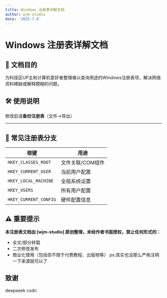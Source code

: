 ```yaml
---
title: Windows 注册表详解文档
author: wjm-studio
date: '2025-7-8'
---
```

# Windows 注册表详解文档

## 📜 文档目的
为科技区UP主和计算机爱好者整理难以查询用途的Windows注册表项，解决网络资料稀缺或解释模糊的问题。

## 🛠️ 使用说明
修改前请**备份注册表**​（文件→导出）


---

## 📂 常见注册表分支
| 根键 | 用途 |
|-------|------|
| `HKEY_CLASSES_ROOT` | 文件关联/COM组件 |
| `HKEY_CURRENT_USER` | 当前用户配置 |
| `HKEY_LOCAL_MACHINE` | 全局系统设置 |
| `HKEY_USERS` | 所有用户配置 |
| `HKEY_CURRENT_CONFIG` | 硬件配置信息 |

## ⚠️ 重要提示
​**本注册表文档由 [wjm-studio] 原创整理，未经作者书面授权，禁止任何形式的：​**​
- 全文/部分转载
- 二次修改发布
- 商业化使用（包括但不限于付费教程、出版物等）
ps:其实也没那么严格注明一下来源就可以了


## 致谢

deepseek
csdn
